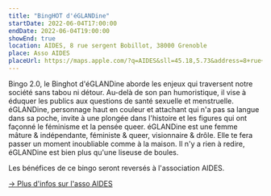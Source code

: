 ```yaml
---
title: "BingHOT d'éGLANDine"
startDate: 2022-06-04T17:00:00
endDate: 2022-06-04T19:00:00
showEnd: true
location: AIDES, 8 rue sergent Bobillot, 38000 Grenoble
place: Asso AIDES
placeUrl: https://maps.apple.com/?q=AIDES&sll=45.18,5.73&address=8+rue+sergent+Bobillot
---
```


Bingo 2.0, le Binghot d'éGLANDine aborde les enjeux qui traversent notre société sans tabou ni détour. Au-delà de son pan humoristique, il vise à éduquer les publics aux questions de santé sexuelle et menstruelle. éGLANDine, personnage haut en couleur et attachant qui n'a pas sa langue dans sa poche, invite à une plongée dans l'histoire et les figures qui ont façonné le féminisme et la pensée queer. éGLANDine est une femme mâture & indépendante, féministe & queer, visionnaire & drôle. Elle te fera passer un moment inoubliable comme à la maison. Il n'y a rien à redire, éGLANDine est bien plus qu'une liseuse de boules.

Les bénéfices de ce bingo seront reversés à l'association AIDES.

[→ Plus d'infos sur l'asso AIDES](https://www.facebook.com/aidesgrenoble38/)
